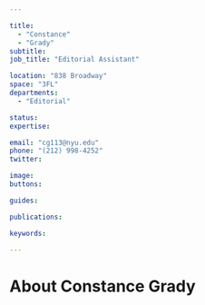```yaml
---

title:
  - "Constance"
  - "Grady"
subtitle: 
job_title: "Editorial Assistant"

location: "838 Broadway"
space: "3FL"
departments:
  - "Editorial"

status: 
expertise:

email: "cg113@nyu.edu"
phone: "(212) 998-4252"
twitter: 

image: 
buttons:

guides:

publications:

keywords:

---
```


# About Constance Grady


